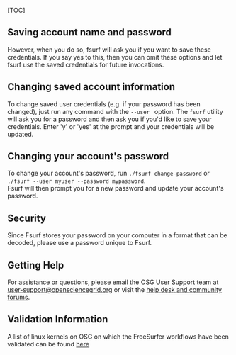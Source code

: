 [title]: - "Saving or changing user account information"
[TOC]
 
 
## Saving account name and password

However, when you do so, fsurf will ask you if you want to save 
these credentials. If you say yes to this, then you can omit these options 
and let fsurf use the saved credentials for future invocations.


## Changing saved account information
To change saved user credentials (e.g. if your password has been changed), 
just run any command with the `--user ` option.  The `fsurf` utility will 
ask you for a password and then ask you if you'd like to save your 
credentials.  Enter 'y' or 'yes' at the prompt and your credentials 
will be updated.

## Changing your account's password 
To change your account's password, run 
`./fsurf change-password` or `./fsurf --user myuser --password mypassword`.  
Fsurf will then prompt you for a new password and update 
your account's password.

## Security 
Since Fsurf stores your password on your computer in a format that
can be decoded, please use a password unique to Fsurf.

## Getting Help 
For assistance or questions, please email the OSG User Support team  at [user-support@opensciencegrid.org](mailto:user-support@opensciencegrid.org) or visit the [help desk and community forums](http://support.opensciencegrid.org).

## Validation Information
A list of linux kernels on OSG  on which the FreeSurfer workflows have been validated can be found [here](https://support.opensciencegrid.org/support/solutions/articles/12000008494-freesurfer-validation-on-the-osg-)
